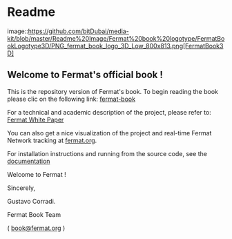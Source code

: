 Readme
========= 

image::https://github.com/bitDubai/media-kit/blob/master/Readme%20Image/Fermat%20book%20logotype/FermatBookLogotype3D/PNG_fermat_book_logo_3D_Low_800x813.png[FermatBook3D]

Welcome to Fermat's  official book ! 
------------------------------------

This is the repository version of Fermat's book.
To begin reading the book please clic on the following link:
[fermat-book](https://github.com/bitDubai/fermat/blob/master/fermat-book/book-chapter-00(intro).asciidoc)

For a technical and academic description of the project, please refer to: 
[Fermat White Paper](https://github.com/bitDubai/fermat/tree/master/fermat/FERMAT-WHITE-PAPER.md)

You can also get a nice visualization of the project and real-time Fermat Network tracking at 
[fermat.org](http://www.fermat.org).


For installation instructions and running from the source code, see the [documentation](https://github.com/bitDubai/fermat/tree/master/fermat-documentation/documentation.asciidoc)

Welcome to Fermat !

Sincerely, 

Gustavo Corradi.

Fermat Book Team 

( book@fermat.org ) 
